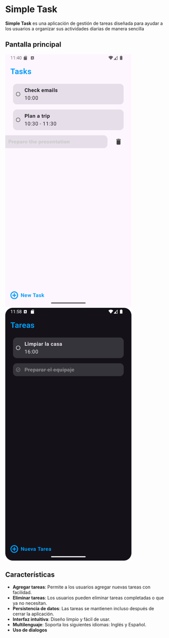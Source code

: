 # Simple Task

**Simple Task** es una aplicación de gestión de tareas diseñada para ayudar a los usuarios a organizar sus actividades diarias de manera sencilla

## Pantalla principal

![Pantalla principal de la aplicación modo claro](https://raw.githubusercontent.com/ErikMobileDev/Simple-Task-Android/refs/heads/main/images/Simple-Task-Light.png)![Pantalla principal de la aplicación modo oscuro](https://raw.githubusercontent.com/ErikMobileDev/Simple-Task-Android/refs/heads/main/images/Simple-Task-Dark.png)

## Características

- **Agregar tareas**: Permite a los usuarios agregar nuevas tareas con facilidad.
- **Eliminar tareas**: Los usuarios pueden eliminar tareas completadas o que ya no necesitan.
- **Persistencia de datos**: Las tareas se mantienen incluso después de cerrar la aplicación.
- **Interfaz intuitiva**: Diseño limpio y fácil de usar.
- **Multilenguaje**: Soporta los siguientes idiomas: Inglés y Español.
- **Uso de dialogos**
